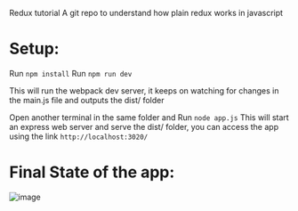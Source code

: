 Redux tutorial
A git repo to understand how plain redux works in javascript
# Setup:
Run `npm install`
Run `npm run dev` 

This will run the webpack dev server, it keeps on watching for changes in the main.js file and outputs the dist/ folder

Open another terminal in the same folder and 
Run `node app.js`
This will start an express web server and serve the dist/ folder, you can access the app using the link `http://localhost:3020/`

# Final State of the app:

![image](https://user-images.githubusercontent.com/9764814/96534510-81210880-12ad-11eb-85d5-4e512d864862.png)
